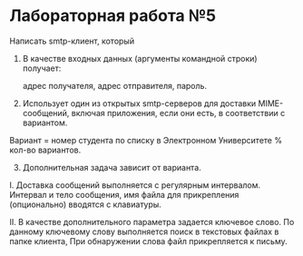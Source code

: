 # Лабораторная работа №5

Написать smtp-клиент, который

1) В качестве входных данных (аргументы командной строки) получает:

   адрес получателя, адрес отправителя, пароль.

2) Использует один из открытых smtp-серверов для доставки MIME-сообщений, включая приложения, если они есть, в соответствии с вариантом.

Вариант = номер студента по списку в Электронном Университете % кол-во вариантов.

3) Дополнительная задача зависит от варианта.

I. Доставка сообщений выполняется с регулярным интервалом. Интервал и тело сообщения, имя файла для прикрепления (опционально) вводятся с клавиатуры.

II. В качестве дополнительного параметра задается ключевое слово. По данному ключевому слову выполняется поиск в текстовых файлах в папке клиента, При обнаружении слова файл прикрепляется к письму.

